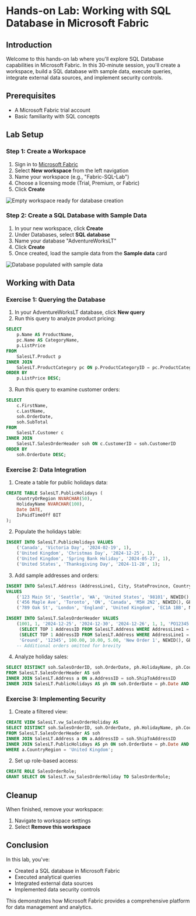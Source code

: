 # Hands-on Lab: Working with SQL Database in Microsoft Fabric

## Introduction

Welcome to this hands-on lab where you'll explore SQL Database capabilities in Microsoft Fabric. In this 30-minute session, you'll create a workspace, build a SQL database with sample data, execute queries, integrate external data sources, and implement security controls.

## Prerequisites

- A Microsoft Fabric trial account
- Basic familiarity with SQL concepts

## Lab Setup

### Step 1: Create a Workspace

1. Sign in to [Microsoft Fabric](https://app.fabric.microsoft.com)
2. Select **New workspace** from the left navigation
3. Name your workspace (e.g., "Fabric-SQL-Lab")
4. Choose a licensing mode (Trial, Premium, or Fabric)
5. Click **Create**

![Empty workspace ready for database creation](Images/new-workspace.png)

### Step 2: Create a SQL Database with Sample Data

1. In your new workspace, click **Create**
2. Under Databases, select **SQL database**
3. Name your database "AdventureWorksLT"
4. Click **Create**
5. Once created, load the sample data from the **Sample data** card

![Database populated with sample data](Images/sql-database-sample.png)

## Working with Data

### Exercise 1: Querying the Database

1. In your AdventureWorksLT database, click **New query**
2. Run this query to analyze product pricing:

```sql
SELECT 
    p.Name AS ProductName,
    pc.Name AS CategoryName,
    p.ListPrice
FROM 
    SalesLT.Product p
INNER JOIN 
    SalesLT.ProductCategory pc ON p.ProductCategoryID = pc.ProductCategoryID
ORDER BY 
    p.ListPrice DESC;
```

3. Run this query to examine customer orders:

```sql
SELECT 
    c.FirstName,
    c.LastName,
    soh.OrderDate,
    soh.SubTotal
FROM 
    SalesLT.Customer c
INNER JOIN 
    SalesLT.SalesOrderHeader soh ON c.CustomerID = soh.CustomerID
ORDER BY 
    soh.OrderDate DESC;
```

### Exercise 2: Data Integration

1. Create a table for public holidays data:

```sql
CREATE TABLE SalesLT.PublicHolidays (
    CountryOrRegion NVARCHAR(50),
    HolidayName NVARCHAR(100),
    Date DATE,
    IsPaidTimeOff BIT
);
```

2. Populate the holidays table:

```sql
INSERT INTO SalesLT.PublicHolidays VALUES
    ('Canada', 'Victoria Day', '2024-02-19', 1),
    ('United Kingdom', 'Christmas Day', '2024-12-25', 1),
    ('United Kingdom', 'Spring Bank Holiday', '2024-05-27', 1),
    ('United States', 'Thanksgiving Day', '2024-11-28', 1);
```

3. Add sample addresses and orders:

```sql
INSERT INTO SalesLT.Address (AddressLine1, City, StateProvince, CountryRegion, PostalCode, rowguid, ModifiedDate)
VALUES
    ('123 Main St', 'Seattle', 'WA', 'United States', '98101', NEWID(), GETDATE()),
    ('456 Maple Ave', 'Toronto', 'ON', 'Canada', 'M5H 2N2', NEWID(), GETDATE()),
    ('789 Oak St', 'London', 'England', 'United Kingdom', 'EC1A 1BB', NEWID(), GETDATE());

INSERT INTO SalesLT.SalesOrderHeader VALUES
    (1001, 1, '2024-12-25', '2024-12-30', '2024-12-26', 1, 1, 'PO12345', 'AN123', 1, 
     (SELECT TOP 1 AddressID FROM SalesLT.Address WHERE AddressLine1 = '789 Oak St'), 
     (SELECT TOP 1 AddressID FROM SalesLT.Address WHERE AddressLine1 = '123 Main St'), 
     'Ground', '12345', 100.00, 10.00, 5.00, 'New Order 1', NEWID(), GETDATE()),
    -- Additional orders omitted for brevity
```

4. Analyze holiday sales:

```sql
SELECT DISTINCT soh.SalesOrderID, soh.OrderDate, ph.HolidayName, ph.CountryOrRegion
FROM SalesLT.SalesOrderHeader AS soh
INNER JOIN SalesLT.Address a ON a.AddressID = soh.ShipToAddressID
INNER JOIN SalesLT.PublicHolidays AS ph ON soh.OrderDate = ph.Date AND a.CountryRegion = ph.CountryOrRegion
```

### Exercise 3: Implementing Security

1. Create a filtered view:

```sql
CREATE VIEW SalesLT.vw_SalesOrderHoliday AS
SELECT DISTINCT soh.SalesOrderID, soh.OrderDate, ph.HolidayName, ph.CountryOrRegion
FROM SalesLT.SalesOrderHeader AS soh
INNER JOIN SalesLT.Address a ON a.AddressID = soh.ShipToAddressID
INNER JOIN SalesLT.PublicHolidays AS ph ON soh.OrderDate = ph.Date AND a.CountryRegion = ph.CountryOrRegion
WHERE a.CountryRegion = 'United Kingdom';
```

2. Set up role-based access:

```sql
CREATE ROLE SalesOrderRole;
GRANT SELECT ON SalesLT.vw_SalesOrderHoliday TO SalesOrderRole;
```

## Cleanup

When finished, remove your workspace:

1. Navigate to workspace settings
2. Select **Remove this workspace**

## Conclusion

In this lab, you've:
- Created a SQL database in Microsoft Fabric
- Executed analytical queries
- Integrated external data sources
- Implemented data security controls

This demonstrates how Microsoft Fabric provides a comprehensive platform for data management and analytics.
